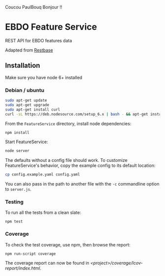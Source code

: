 Coucou PaulBouq
Bonjour !!

# EBDO Feature Service

REST API for EBDO features data

Adapted from [Restbase](https://github.com/wikimedia/restbase)

## Installation

Make sure you have node 6+ installed

### Debian / ubuntu

```sh
sudo apt-get update
sudo apt-get upgrade
sudo apt-get install curl
curl -sL https://deb.nodesource.com/setup_6.x | bash - && apt-get install -y nodejs
```

From the `FeatureService` directory, install node dependencies:

```sh
npm install
```

Start FeatureService:

```sh
node server
```

The defaults without a config file should work.
To customize FeatureService's behavior, copy the example config to its default location:

```sh
cp config.example.yaml config.yaml
```

You can also pass in the path to another file with the `-c` commandline option
to `server.js`.

### Testing

To run all the tests from a clean slate:

```
npm test
```

### Coverage

To check the test coverage, use npm, then browse the report:

```
npm run-script coverage
```

The coverage report can now be found in *&lt;project&gt;/coverage/lcov-report/index.html*.

